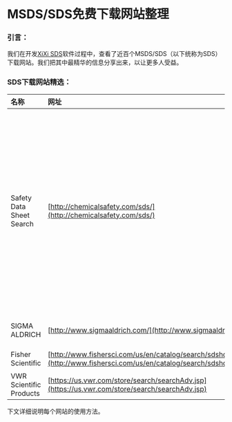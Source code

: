 # MSDS/SDS免费下载网站整理

### **引言：**

我们在开发[XiXi SDS](http://www.xixisys.com)软件过程中，查看了近百个MSDS/SDS（以下统称为SDS）下载网站。我们把其中最精华的信息分享出来，以让更多人受益。

### SDS下载网站精选：

| 名称 | 网址 | 备注 |
| :--- | :--- | :--- |
| Safety Data Sheet Search | [http://chemicalsafety.com/sds/](http://chemicalsafety.com/sds/) | 1.不用注册，免费使用；2.一键搜索SIGMA ALDRICH、ThermoFisher、Fisher Scientific、POCH、Science Lab、GFS Chemicals、Acros Organics、Alfa Aesar、Praxair、Air Liquide、EMD Millipore、3M等化学试剂网站的SDS，可直接下载。 |
| SIGMA ALDRICH | [http://www.sigmaaldrich.com/](http://www.sigmaaldrich.com/) | 超过30万份SDS，且符合最新标准。 |
| Fisher Scientific | [http://www.fishersci.com/us/en/catalog/search/sdshome.html](http://www.fishersci.com/us/en/catalog/search/sdshome.html) | 超过7万份SDS。 |
| VWR Scientific Products | [https://us.vwr.com/store/search/searchAdv.jsp](https://us.vwr.com/store/search/searchAdv.jsp) | 超过4万份SDS。 |

下文详细说明每个网站的使用方法。


